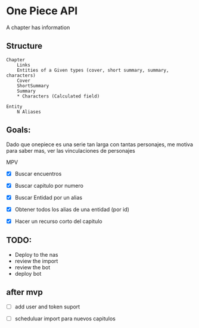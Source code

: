 # One Piece API

A chapter has information

## Structure
```
Chapter
    Links
    Entities of a Given types (cover, short summary, summary, characters)
    Cover
    ShortSummary
    Summary
    * Characters (Calculated field)

Entity
    N Aliases
```

## Goals:

Dado que onepiece es una serie tan larga con tantas personajes,
me motiva para saber mas, ver las vinculaciones de personajes

MPV
- [X] Buscar encuentros
- [X] Buscar capitulo por numero
- [X] Buscar Entidad por un alias
- [X] Obtener todos los alias de una entidad (por id)
- [X] Hacer un recurso corto del capitulo


## TODO:
- Deploy to the nas
- review the import
- review the bot
- deploy bot

## after mvp
- [ ] add user and token suport
- [ ] scheduluar import para nuevos capitulos

